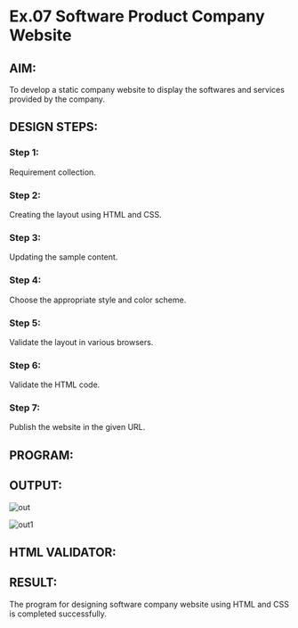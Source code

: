 # Ex.07 Software Product Company Website
## AIM:
To develop a static company website to display the softwares and services provided by the company.

## DESIGN STEPS:

### Step 1:
Requirement collection.

### Step 2:
Creating the layout using HTML and CSS.

### Step 3:
Updating the sample content.

### Step 4:
Choose the appropriate style and color scheme.

### Step 5:
Validate the layout in various browsers.

### Step 6:
Validate the HTML code.

### Step 7:
Publish the website in the given URL.

## PROGRAM:


## OUTPUT:
![out](https://github.com/Prakashmathi2004/softweb/assets/118350045/9281f08d-924a-45f6-993d-dce4a50d8b62)

![out1](https://github.com/Prakashmathi2004/softweb/assets/118350045/7da515dd-1286-4aa2-8d53-15a7f0e9b220)





## HTML VALIDATOR:





## RESULT:
The program for designing software company website using HTML and CSS is completed successfully.
